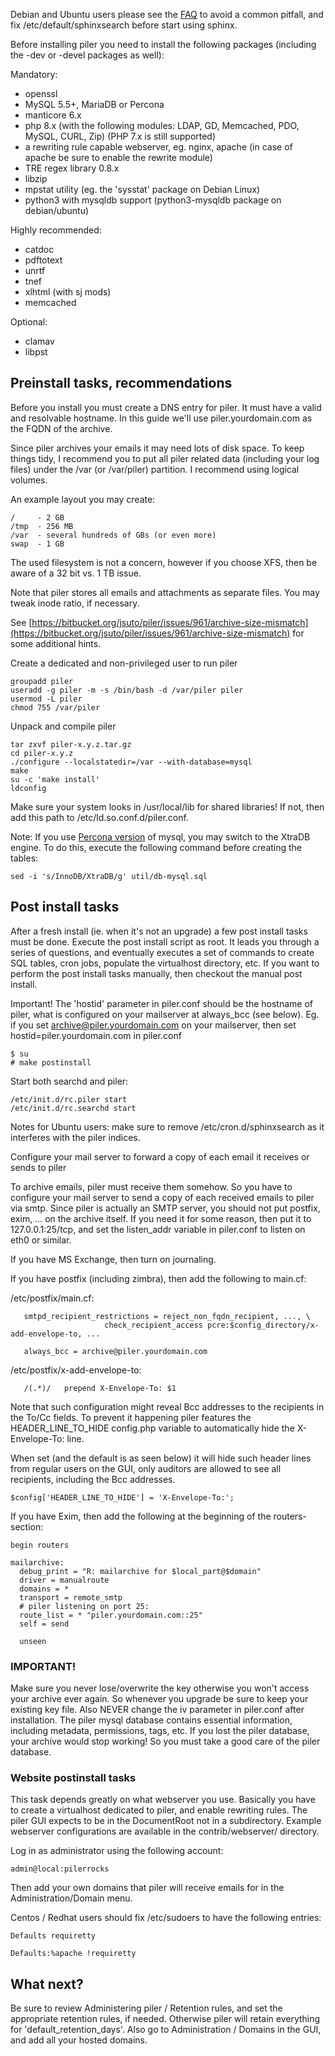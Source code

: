 

Debian and Ubuntu users please see the [FAQ](/faq.html) to avoid a common pitfall, and fix /etc/default/sphinxsearch before start using sphinx.

Before installing piler you need to install the following packages (including the -dev or -devel packages as well):

Mandatory:

- openssl
- MySQL 5.5+, MariaDB or Percona
- manticore 6.x
- php 8.x (with the following modules: LDAP, GD, Memcached, PDO, MySQL, CURL, Zip) (PHP 7.x is still supported)
- a rewriting rule capable webserver, eg. nginx, apache (in case of apache be sure to enable the rewrite module)
- TRE regex library 0.8.x
- libzip
- mpstat utility (eg. the 'sysstat' package on Debian Linux)
- python3 with mysqldb support (python3-mysqldb package on debian/ubuntu)

Highly recommended:

- catdoc
- pdftotext
- unrtf
- tnef
- xlhtml (with sj mods)
- memcached

Optional:

- clamav
- libpst

## Preinstall tasks, recommendations

Before you install you must create a DNS entry for piler. It must have a valid and resolvable hostname. In this guide we'll use piler.yourdomain.com as the FQDN of the archive.

Since piler archives your emails it may need lots of disk space. To keep things tidy, I recommend you to put all piler related data (including your log files) under the /var (or /var/piler) partition. I recommend using logical volumes.

An example layout you may create:

```
/     - 2 GB
/tmp  - 256 MB
/var  - several hundreds of GBs (or even more)
swap  - 1 GB
```

The used filesystem is not a concern, however if you choose XFS, then be aware of a 32 bit vs. 1 TB issue.

Note that piler stores all emails and attachments as separate files. You may tweak inode ratio, if necessary.

See [https://bitbucket.org/jsuto/piler/issues/961/archive-size-mismatch](https://bitbucket.org/jsuto/piler/issues/961/archive-size-mismatch) for some additional hints.

Create a dedicated and non-privileged user to run piler

```
groupadd piler
useradd -g piler -m -s /bin/bash -d /var/piler piler
usermod -L piler
chmod 755 /var/piler
```

Unpack and compile piler

```
tar zxvf piler-x.y.z.tar.gz
cd piler-x.y.z
./configure --localstatedir=/var --with-database=mysql
make
su -c 'make install'
ldconfig
```

Make sure your system looks in /usr/local/lib for shared libraries! If not, then add this path to /etc/ld.so.conf.d/piler.conf.

Note: If you use [Percona version](http://www.percona.com/software/percona-server/) of mysql, you may switch to the XtraDB engine. To do this, execute the following command before creating the tables:

```
sed -i 's/InnoDB/XtraDB/g' util/db-mysql.sql
```

## Post install tasks

After a fresh install (ie. when it's not an upgrade) a few post install tasks must be done. Execute the post install script as root. It leads you through a series of questions, and eventually executes a set of commands to create SQL tables, cron jobs, populate the virtualhost directory, etc. If you want to perform the post install tasks manually, then checkout the manual post install.

Important! The 'hostid' parameter in piler.conf should be the hostname of piler, what is configured on your mailserver at always_bcc (see below). Eg. if you set archive@piler.yourdomain.com on your mailserver, then set hostid=piler.yourdomain.com in piler.conf

```
$ su
# make postinstall
```

Start both searchd and piler:

```
/etc/init.d/rc.piler start
/etc/init.d/rc.searchd start
```

Notes for Ubuntu users: make sure to remove /etc/cron.d/sphinxsearch as it interferes with the piler indices.

Configure your mail server to forward a copy of each email it receives or sends to piler

To archive emails, piler must receive them somehow. So you have to configure your mail server to send a copy of each received emails to piler via smtp. Since piler is actually an SMTP server, you should not put postfix, exim, … on the archive itself. If you need it for some reason, then put it to 127.0.0.1:25/tcp, and set the listen_addr variable in piler.conf to listen on eth0 or similar.

If you have MS Exchange, then turn on journaling.

If you have postfix (including zimbra), then add the following to main.cf:

/etc/postfix/main.cf:

```
   smtpd_recipient_restrictions = reject_non_fqdn_recipient, ..., \
                     check_recipient_access pcre:$config_directory/x-add-envelope-to, ...

   always_bcc = archive@piler.yourdomain.com
```

/etc/postfix/x-add-envelope-to:

```
   /(.*)/   prepend X-Envelope-To: $1
```

Note that such configuration might reveal Bcc addresses to the recipients in the To/Cc fields. To prevent it happening piler features the HEADER_LINE_TO_HIDE config.php variable to automatically hide the X-Envelope-To: line.

When set (and the default is as seen below) it will hide such header lines from regular users on the GUI, only auditors are allowed to see all recipients, including the Bcc addresses.

```
$config['HEADER_LINE_TO_HIDE'] = 'X-Envelope-To:';
```

If you have Exim, then add the following at the beginning of the routers-section:

```
begin routers

mailarchive:
  debug_print = "R: mailarchive for $local_part@$domain"
  driver = manualroute
  domains = *
  transport = remote_smtp
  # piler listening on port 25:
  route_list = * "piler.yourdomain.com::25"
  self = send

  unseen
```

### IMPORTANT!

Make sure you never lose/overwrite the key otherwise you won't access your archive ever again. So whenever you upgrade be sure to keep your existing key file. Also NEVER change the iv parameter in piler.conf after installation. The piler mysql database contains essential information, including metadata, permissions, tags, etc. If you lost the piler database, your archive would stop working! So you must take a good care of the piler database.

### Website postinstall tasks

This task depends greatly on what webserver you use. Basically you have to create a virtualhost dedicated to piler, and enable rewriting rules. The piler GUI expects to be in the DocumentRoot not in a subdirectory. Example webserver configurations are available in the contrib/webserver/ directory.

Log in as administrator using the following account:

```
admin@local:pilerrocks
```

Then add your own domains that piler will receive emails for in the Administration/Domain menu.

Centos / Redhat users should fix /etc/sudoers to have the following entries:

```
Defaults requiretty

Defaults:%apache !requiretty
```

## What next?

Be sure to review Administering piler / Retention rules, and set the appropriate retention rules, if needed. Otherwise piler will retain everything for 'default_retention_days'. Also go to Administration / Domains in the GUI, and add all your hosted domains.
